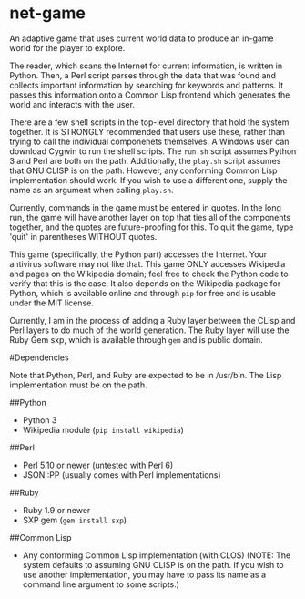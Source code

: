 net-game
========

An adaptive game that uses current world data to produce an in-game world for the player to explore.

The reader, which scans the Internet for current information, is written in Python. Then, a Perl script parses through the data that was found and collects important information by searching for keywords and patterns. It passes this information onto a Common Lisp frontend which generates the world and interacts with the user.

There are a few shell scripts in the top-level directory that hold the system together. It is STRONGLY recommended that users use these, rather than trying to call the individual componenets themselves. A Windows user can download Cygwin to run the shell scripts. The `run.sh` script assumes Python 3 and Perl are both on the path. Additionally, the `play.sh` script assumes that GNU CLISP is on the path. However, any conforming Common Lisp implementation should work. If you wish to use a different one, supply the name as an argument when calling `play.sh`.

Currently, commands in the game must be entered in quotes. In the long run, the game will have another layer on top that ties all of the components together, and the quotes are future-proofing for this. To quit the game, type 'quit' in parentheses WITHOUT quotes.

This game (specifically, the Python part) accesses the Internet. Your antivirus software may not like that. This game ONLY accesses Wikipedia and pages on the Wikipedia domain; feel free to check the Python code to verify that this is the case. It also depends on the Wikipedia package for Python, which is available online and through `pip` for free and is usable under the MIT license.

Currently, I am in the process of adding a Ruby layer between the CLisp and Perl layers to do much of the world generation. The Ruby layer will use the Ruby Gem sxp, which is available through `gem` and is public domain.

#Dependencies

Note that Python, Perl, and Ruby are expected to be in /usr/bin. The Lisp implementation must be on the path.

##Python
* Python 3
* Wikipedia module (`pip install wikipedia`)

##Perl
* Perl 5.10 or newer (untested with Perl 6)
* JSON::PP (usually comes with Perl implementations)

##Ruby
* Ruby 1.9 or newer
* SXP gem (`gem install sxp`)

##Common Lisp
* Any conforming Common Lisp implementation (with CLOS)
(NOTE: The system defaults to assuming GNU CLISP is on the path. If you wish to use another implementation, you may have to pass its name as a command line argument to some scripts.)
